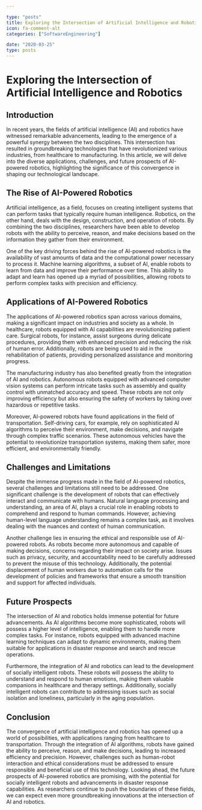 ```yaml
---

type: "posts"
title: Exploring the Intersection of Artificial Intelligence and Robotics
icon: fa-comment-alt
categories: ["SoftwareEngineering"]

date: "2020-03-25"
type: posts
---
```





# Exploring the Intersection of Artificial Intelligence and Robotics

## Introduction

In recent years, the fields of artificial intelligence (AI) and robotics have witnessed remarkable advancements, leading to the emergence of a powerful synergy between the two disciplines. This intersection has resulted in groundbreaking technologies that have revolutionized various industries, from healthcare to manufacturing. In this article, we will delve into the diverse applications, challenges, and future prospects of AI-powered robotics, highlighting the significance of this convergence in shaping our technological landscape.

## The Rise of AI-Powered Robotics

Artificial intelligence, as a field, focuses on creating intelligent systems that can perform tasks that typically require human intelligence. Robotics, on the other hand, deals with the design, construction, and operation of robots. By combining the two disciplines, researchers have been able to develop robots with the ability to perceive, reason, and make decisions based on the information they gather from their environment.

One of the key driving forces behind the rise of AI-powered robotics is the availability of vast amounts of data and the computational power necessary to process it. Machine learning algorithms, a subset of AI, enable robots to learn from data and improve their performance over time. This ability to adapt and learn has opened up a myriad of possibilities, allowing robots to perform complex tasks with precision and efficiency.

## Applications of AI-Powered Robotics

The applications of AI-powered robotics span across various domains, making a significant impact on industries and society as a whole. In healthcare, robots equipped with AI capabilities are revolutionizing patient care. Surgical robots, for instance, assist surgeons during delicate procedures, providing them with enhanced precision and reducing the risk of human error. Additionally, robots are being used to aid in the rehabilitation of patients, providing personalized assistance and monitoring progress.

The manufacturing industry has also benefited greatly from the integration of AI and robotics. Autonomous robots equipped with advanced computer vision systems can perform intricate tasks such as assembly and quality control with unmatched accuracy and speed. These robots are not only improving efficiency but also ensuring the safety of workers by taking over hazardous or repetitive tasks.

Moreover, AI-powered robots have found applications in the field of transportation. Self-driving cars, for example, rely on sophisticated AI algorithms to perceive their environment, make decisions, and navigate through complex traffic scenarios. These autonomous vehicles have the potential to revolutionize transportation systems, making them safer, more efficient, and environmentally friendly.

## Challenges and Limitations

Despite the immense progress made in the field of AI-powered robotics, several challenges and limitations still need to be addressed. One significant challenge is the development of robots that can effectively interact and communicate with humans. Natural language processing and understanding, an area of AI, plays a crucial role in enabling robots to comprehend and respond to human commands. However, achieving human-level language understanding remains a complex task, as it involves dealing with the nuances and context of human communication.

Another challenge lies in ensuring the ethical and responsible use of AI-powered robots. As robots become more autonomous and capable of making decisions, concerns regarding their impact on society arise. Issues such as privacy, security, and accountability need to be carefully addressed to prevent the misuse of this technology. Additionally, the potential displacement of human workers due to automation calls for the development of policies and frameworks that ensure a smooth transition and support for affected individuals.

## Future Prospects

The intersection of AI and robotics holds immense potential for future advancements. As AI algorithms become more sophisticated, robots will possess a higher level of intelligence, enabling them to handle more complex tasks. For instance, robots equipped with advanced machine learning techniques can adapt to dynamic environments, making them suitable for applications in disaster response and search and rescue operations.

Furthermore, the integration of AI and robotics can lead to the development of socially intelligent robots. These robots will possess the ability to understand and respond to human emotions, making them valuable companions in healthcare and therapy settings. Additionally, socially intelligent robots can contribute to addressing issues such as social isolation and loneliness, particularly in the aging population.

## Conclusion

The convergence of artificial intelligence and robotics has opened up a world of possibilities, with applications ranging from healthcare to transportation. Through the integration of AI algorithms, robots have gained the ability to perceive, reason, and make decisions, leading to increased efficiency and precision. However, challenges such as human-robot interaction and ethical considerations must be addressed to ensure responsible and beneficial use of this technology. Looking ahead, the future prospects of AI-powered robotics are promising, with the potential for socially intelligent robots and advancements in disaster response capabilities. As researchers continue to push the boundaries of these fields, we can expect even more groundbreaking innovations at the intersection of AI and robotics.